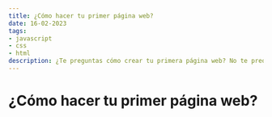 ```yaml
---
title: ¿Cómo hacer tu primer página web?
date: 16-02-2023
tags:
- javascript
- css
- html
description: ¿Te preguntas cómo crear tu primera página web? No te preocupes, en este tutorial te guiaremos a través de los conceptos básicos y te enseñaremos todo lo que necesitas saber para empezar.
---
```


# ¿Cómo hacer tu primer página web?